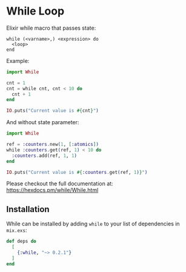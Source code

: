 # While Loop

Elixir while macro that passes state:

```
while (<varname>,) <expression> do
  <loop>
end
```

Example:

```elixir
import While

cnt = 1
cnt = while cnt, cnt < 10 do
  cnt + 1
end

IO.puts("Current value is #{cnt}")
```

And without state parameter:

```elixir
import While

ref = :counters.new(1, [:atomics])
while :counters.get(ref, 1) < 10 do
  :counters.add(ref, 1, 1)
end

IO.puts("Current value is #{:counters.get(ref, 1)}")
```

Please checkout the full documentation at: https://hexdocs.pm/while/While.html

## Installation

While can be installed by adding `while` to your list of dependencies in `mix.exs`:

```elixir
def deps do
  [
    {:while, "~> 0.2.1"}
  ]
end
```
